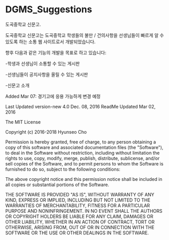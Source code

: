 # DGMS_Suggestions
도곡중학교 신문고. 



도곡중학교 신문고는 도곡중학교 학생들의 불만 / 건의사항을 선생님들이 빠르게 알 수 있도록 하는 소통 웹 사이트로서 개발되었습니다. 

향후 다음과 같은 기능의 개발을 목표로 하고 있습니다: 

-학생과 선생님이 소통할 수 있는 게시판

-선생님들이 공지사항을 올릴 수 있는 게시판

-신문고 소개


Added Mar 07: 경기고에 응용 가능하게 변경 예정


Last Updated version-new 4.0 Dec. 08, 2016
ReadMe Updated Mar 02, 2016



The MIT License

Copyright (c) 2016-2018 Hyunseo Cho

Permission is hereby granted, free of charge, to any person obtaining a copy
of this software and associated documentation files (the "Software"), to deal
in the Software without restriction, including without limitation the rights
to use, copy, modify, merge, publish, distribute, sublicense, and/or sell
copies of the Software, and to permit persons to whom the Software is
furnished to do so, subject to the following conditions:

The above copyright notice and this permission notice shall be included in
all copies or substantial portions of the Software.

THE SOFTWARE IS PROVIDED "AS IS", WITHOUT WARRANTY OF ANY KIND, EXPRESS OR
IMPLIED, INCLUDING BUT NOT LIMITED TO THE WARRANTIES OF MERCHANTABILITY,
FITNESS FOR A PARTICULAR PURPOSE AND NONINFRINGEMENT. IN NO EVENT SHALL THE
AUTHORS OR COPYRIGHT HOLDERS BE LIABLE FOR ANY CLAIM, DAMAGES OR OTHER
LIABILITY, WHETHER IN AN ACTION OF CONTRACT, TORT OR OTHERWISE, ARISING FROM,
OUT OF OR IN CONNECTION WITH THE SOFTWARE OR THE USE OR OTHER DEALINGS IN
THE SOFTWARE.
